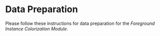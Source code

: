 # Data Preparation

Please follow these instructions for data preparation for the *Foreground Instance Colorization Module*.
